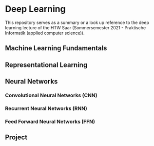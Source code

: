 # Deep Learning
This repository serves as a summary or a look up reference to the deep learning lecture of the HTW Saar (Sommersemester 2021 - Praktische Informatik (applied computer science)).

## Machine Learning Fundamentals
## Representational Learning
## Neural Networks
### Convolutional Neural Networks (CNN)
### Recurrent Neural Networks (RNN)
### Feed Forward Neural Networks (FFN)
## Project
